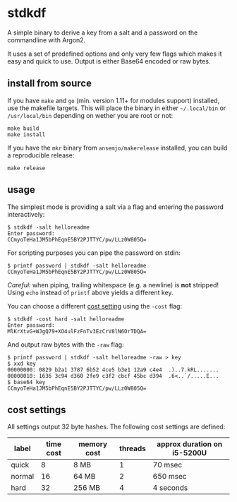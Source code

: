 # stdkdf

A simple binary to derive a key from a salt and a password on the commandline with Argon2.

It uses a set of predefined options and only very few flags which makes it easy and quick to use.
Output is either Base64 encoded or raw bytes.

## install from source

If you have `make` and `go` (min. version 1.11+ for modules support) installed, use the makefile
targets. This will place the binary in either `~/.local/bin` or `/usr/local/bin` depending on wether
you are root or not:

    make build
    make install

If you have the `mkr` binary from `ansemjo/makerelease` installed, you can build a reproducible
release:

    make release

## usage

The simplest mode is providing a salt via a flag and entering the password interactively:

    $ stdkdf -salt helloreadme
    Enter password:
    CCmyoTeHa1JM5bPhEqnE5BY2PJTTYC/pw/LLz0W805Q=

For scripting purposes you can pipe the password on stdin:

    $ printf password | stdkdf -salt helloreadme
    CCmyoTeHa1JM5bPhEqnE5BY2PJTTYC/pw/LLz0W805Q=

_Careful:_ when piping, trailing whitespace (e.g. a newline) is **not** stripped! Using `echo`
instead of `printf` above yields a different key.

You can choose a different [cost setting](#cost-settings) using the `-cost` flag:

    $ stdkdf -cost hard -salt helloreadme
    Enter password:
    MlKrXtvG+WJgQ79+XO4ulFzFnTv3EzCrV8lN6OrTDQA=

And output raw bytes with the `-raw` flag:

    $ printf password | stdkdf -salt helloreadme -raw > key
    $ xxd key
    00000000: 0829 b2a1 3787 6b52 4ce5 b3e1 12a9 c4e4  .)..7.kRL.......
    00000010: 1636 3c94 d360 2fe9 c3f2 cbcf 45bc d394  .6<..`/.....E...
    $ base64 key
    CCmyoTeHa1JM5bPhEqnE5BY2PJTTYC/pw/LLz0W805Q=

## cost settings

All settings output 32 byte hashes. The following cost settings are defined:

| label  | time cost | memory cost | threads | approx duration on i5-5200U |
| ------ | --------- | ----------- | ------- | --------------------------- |
| quick  | 8         | 8 MB        | 1       | 70 msec                     |
| normal | 16        | 64 MB       | 2       | 650 msec                    |
| hard   | 32        | 256 MB      | 4       | 4 seconds                   |
